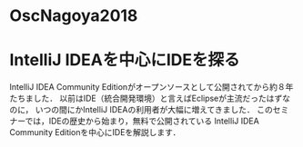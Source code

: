 # OscNagoya2018
# IntelliJ IDEAを中心にIDEを探る

IntelliJ IDEA Community Editionがオープンソースとして公開されてから約８年たちました．
以前はIDE（統合開発環境）と言えばEclipseが主流だったはずなのに，
いつの間にかIntelliJ IDEAの利用者が大幅に増えてきました．
このセミナーでは，IDEの歴史から始まり，無料で公開されている
IntelliJ IDEA Community Editionを中心にIDEを解説します．
